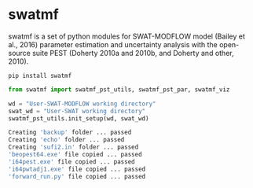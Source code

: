 swatmf
===
swatmf is a set of python modules for SWAT-MODFLOW model (Bailey et al., 2016) parameter estimation and uncertainty analysis with the open-source suite PEST (Doherty 2010a and 2010b, and Doherty and other, 2010).
```shell
pip install swatmf
```

```python
from swatmf import swatmf_pst_utils, swatmf_pst_par, swatmf_viz

wd = "User-SWAT-MODFLOW working directory"
swat_wd = "User-SWAT working directory"
swatmf_pst_utils.init_setup(wd, swat_wd)
```
>>> 
```bash
Creating 'backup' folder ... passed
Creating 'echo' folder ... passed
Creating 'sufi2.in' folder ... passed
'beopest64.exe' file copied ... passed
'i64pest.exe' file copied ... passed
'i64pwtadj1.exe' file copied ... passed
'forward_run.py' file copied ... passed
```
